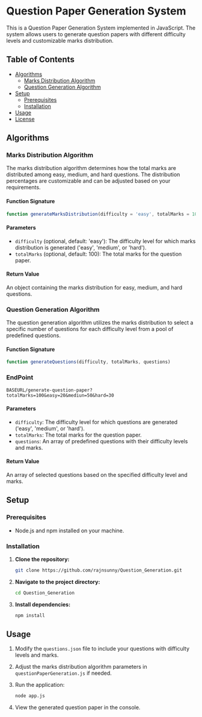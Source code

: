 
# Question Paper Generation System

This is a Question Paper Generation System implemented in JavaScript. The system allows users to generate question papers with different difficulty levels and customizable marks distribution.

## Table of Contents

- [Algorithms](#algorithms)
  - [Marks Distribution Algorithm](#marks-distribution-algorithm)
  - [Question Generation Algorithm](#question-generation-algorithm)
- [Setup](#setup)
  - [Prerequisites](#prerequisites)
  - [Installation](#installation)
- [Usage](#usage)
- [License](#license)

## Algorithms

### Marks Distribution Algorithm

The marks distribution algorithm determines how the total marks are distributed among easy, medium, and hard questions. The distribution percentages are customizable and can be adjusted based on your requirements.

#### Function Signature

```javascript
function generateMarksDistribution(difficulty = 'easy', totalMarks = 100)
```

#### Parameters

- `difficulty` (optional, default: 'easy'): The difficulty level for which marks distribution is generated ('easy', 'medium', or 'hard').
- `totalMarks` (optional, default: 100): The total marks for the question paper.

#### Return Value

An object containing the marks distribution for easy, medium, and hard questions.

### Question Generation Algorithm

The question generation algorithm utilizes the marks distribution to select a specific number of questions for each difficulty level from a pool of predefined questions.

#### Function Signature

```javascript
function generateQuestions(difficulty, totalMarks, questions)
```

### EndPoint
```
BASEURL/generate-question-paper?totalMarks=100&easy=20&mediun=50&hard=30
```

#### Parameters

- `difficulty`: The difficulty level for which questions are generated ('easy', 'medium', or 'hard').
- `totalMarks`: The total marks for the question paper.
- `questions`: An array of predefined questions with their difficulty levels and marks.

#### Return Value

An array of selected questions based on the specified difficulty level and marks.



## Setup

### Prerequisites

- Node.js and npm installed on your machine.

### Installation

1. **Clone the repository:**

   ```bash
   git clone https://github.com/rajnsunny/Question_Generation.git
   ```

2. **Navigate to the project directory:**

   ```bash
   cd Question_Generation
   ```

3. **Install dependencies:**

   ```bash
   npm install
   ```

## Usage

1. Modify the `questions.json` file to include your questions with difficulty levels and marks.

2. Adjust the marks distribution algorithm parameters in `questionPaperGeneration.js` if needed.

3. Run the application:

   ```bash
   node app.js
   ```

4. View the generated question paper in the console.
